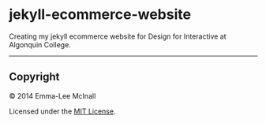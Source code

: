 # jekyll-ecommerce-website

Creating my jekyll ecommerce website for Design for Interactive at Algonquin College.

---
## Copyright

© 2014 Emma-Lee McInall

Licensed under the [MIT License](LICENSE).